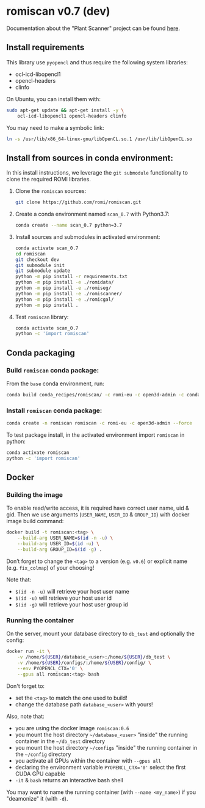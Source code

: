 # romiscan v0.7 (dev)

Documentation about the "Plant Scanner" project can be found [here](https://docs.romi-project.eu/Scanner/home/).

## Install requirements
This library use `pyopencl` and thus require the following system libraries:

- ocl-icd-libopencl1
- opencl-headers
- clinfo

On Ubuntu, you can install them with:
```bash
sudo apt-get update && apt-get install -y \
    ocl-icd-libopencl1 opencl-headers clinfo
```
You may need to make a symbolic link:
```bash
ln -s /usr/lib/x86_64-linux-gnu/libOpenCL.so.1 /usr/lib/libOpenCL.so
```


## Install from sources in conda environment:
In this install instructions, we leverage the `git submodule` functionality to clone the required ROMI libraries.

1. Clone the `romiscan` sources:
    ```bash
    git clone https://github.com/romi/romiscan.git
    ```
2. Create a conda environment named `scan_0.7` with Python3.7:
    ```bash
    conda create --name scan_0.7 python=3.7
    ```
3. Install sources and submodules in activated environment:
    ```bash
    conda activate scan_0.7
    cd romiscan
    git checkout dev
    git submodule init
    git submodule update
    python -m pip install -r requirements.txt
    python -m pip install -e ./romidata/
    python -m pip install -e ./romiseg/
    python -m pip install -e ./romiscanner/
    python -m pip install -e ./romicgal/
    python -m pip install .
    ```
4. Test `romiscan` library:
    ```bash
    conda activate scan_0.7
    python -c 'import romiscan'
    ```


## Conda packaging

### Build `romiscan` conda package:
From the `base` conda environment, run:
```bash
conda build conda_recipes/romiscan/ -c romi-eu -c open3d-admin -c conda-forge --user romi-eu
```


### Install `romiscan` conda package:
```bash
conda create -n romiscan romiscan -c romi-eu -c open3d-admin --force
```
To test package install, in the activated environment import `romiscan` in python:
```bash
conda activate romiscan
python -c 'import romiscan'
```


## Docker

### Building the image
To enable read/write access, it is required have correct user name, uid & gid.
Then we use arguments (`USER_NAME`, `USER_ID` & `GROUP_ID`) with docker image build command:
```bash
docker build -t romiscan:<tag> \
    --build-arg USER_NAME=$(id -n -u) \
    --build-arg USER_ID=$(id -u) \
    --build-arg GROUP_ID=$(id -g) .
```
Don’t forget to change the `<tag>` to a version (e.g. `v0.6`) or explicit name (e.g. `fix_colmap`) of your choosing!

Note that:

- `$(id -n -u)` will retrieve your host user name
- `$(id -u)` will retrieve your host user id
- `$(id -g)` will retrieve your host user group id


### Running the container
On the server, mount your database directory to `db_test` and optionally the config: 
```bash
docker run -it \
    -v /home/${USER}/database_<user>:/home/${USER}/db_test \
    -v /home/${USER}/configs/:/home/${USER}/config/ \
    --env PYOPENCL_CTX='0' \
    --gpus all romiscan:<tag> bash
```
Don't forget to:

- set the `<tag>` to match the one used to build!
- change the database path `database_<user>` with yours!

Also, note that:

- you are using the docker image `romiscan:0.6`
- you mount the host directory `~/database_<user>` "inside" the running container in the `~/db_test` directory
- you mount the host directory `~/configs` "inside" the running container in the `~/config` directory
- you activate all GPUs within the container with `--gpus all`
- declaring the environment variable `PYOPENCL_CTX='0'` select the first CUDA GPU capable
- `-it` & `bash` returns an interactive bash shell

You may want to name the running container (with `--name <my_name>`) if you "deamonize" it (with `-d`).

